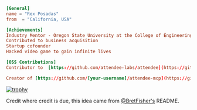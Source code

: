 ```toml
[General]
name = "Rex Posadas"
from  = "California, USA"

[Achievements]
Industry Mentor - Oregon State University at the College of Engineering
Contributed to business acquisition
Startup cofounder
Hacked video game to gain infinite lives

[OSS Contributions]
Contributor to  [https://github.com/attendee-labs/attendee](https://github.com/attendee-labs/attendee) - Attendee is an open source API for managing meeting bots on platforms like Zoom or Google Meet

Creator of [https://github.com/[your-username]/attendee-mcp](https://github.com/rexposadas/attendee-mcp) - MCP integration for Attendee

```
[![trophy](https://github-profile-trophy.vercel.app/?username=rexposadas&theme=onedark)](https://github.com/rexposadas/github-profile-trophy)

Credit where credit is due, this idea came from [@BretFisher's](https://github.com/BretFisher) README.
